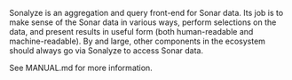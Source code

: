 Sonalyze is an aggregation and query front-end for Sonar data.  Its job is to make sense of the
Sonar data in various ways, perform selections on the data, and present results in useful form (both
human-readable and machine-readable).  By and large, other components in the ecosystem should always
go via Sonalyze to access Sonar data.

See MANUAL.md for more information.
